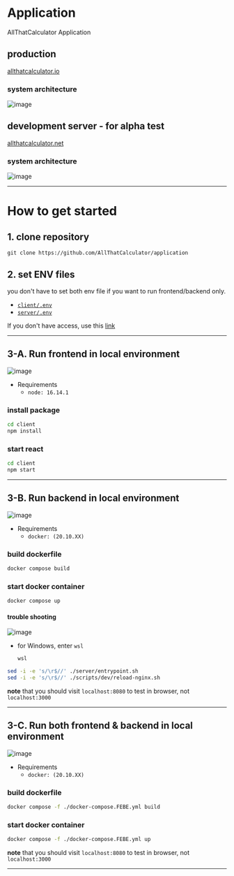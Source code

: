 # Application

AllThatCalculator Application

## production

[allthatcalculator.io](https://allthatcalculator.io)

### system architecture
![image](https://user-images.githubusercontent.com/78730403/210069413-9730e9b7-ec36-4f42-bfa1-a3e26459e00e.png)


## development server - for alpha test

[allthatcalculator.net](http://www.allthatcalculator.net)

### system architecture
![image](https://user-images.githubusercontent.com/78730403/210069822-3df4e1f0-80f6-4659-8e91-5e226bafa8bc.png)

---

# How to get started

## 1. clone repository

`git clone https://github.com/AllThatCalculator/application`

## 2. set ENV files

you don't have to set both env file if you want to run frontend/backend only.

- [`client/.env`](https://iewha-my.sharepoint.com/:u:/r/personal/jiyoung_06_i_ewha_ac_kr/Documents/PKB/ATC/env_file/dev/client.env?csf=1&web=1&e=xEXL7o)
- [`server/.env`](https://iewha-my.sharepoint.com/:u:/r/personal/jiyoung_06_i_ewha_ac_kr/Documents/PKB/ATC/env_file/dev/server.env?csf=1&web=1&e=0Ijrzg)

If you don't have access, use this [link](https://iewha-my.sharepoint.com/:f:/g/personal/jiyoung_06_i_ewha_ac_kr/EpJi4WzlxJpDl7Y3TQc6kScBvDjSg8kjucqMGiIqF4GWBw?e=REDyJl)

---

## 3-A. Run frontend in local environment
![image](https://user-images.githubusercontent.com/78730403/210070117-ad290a8e-ecbf-4e0a-b5eb-8aafe092005c.png)


- Requirements
  - `node: 16.14.1`

### install package

```bash
cd client
npm install
```

### start react

```bash
cd client
npm start
```

---

## 3-B. Run backend in local environment
![image](https://user-images.githubusercontent.com/78730403/210149102-d6069cc3-7995-4e4b-aded-00ee525afc2d.png)

- Requirements
  - `docker: (20.10.XX)`

### build dockerfile

```bash
docker compose build
```

### start docker container

```bash
docker compose up
```
#### trouble shooting
![image](https://user-images.githubusercontent.com/78730403/210150591-9bfb7ebc-ade0-472c-a152-375524657431.png)

- for Windows, enter `wsl`
  ```bash
  wsl
  ```

```bash
sed -i -e 's/\r$//' ./server/entrypoint.sh
sed -i -e 's/\r$//' ./scripts/dev/reload-nginx.sh
```

**note** that you should visit `localhost:8080` to test in browser, not `localhost:3000`

---

## 3-C. Run both frontend & backend in local environment
![image](https://user-images.githubusercontent.com/78730403/210070625-7d49ea44-5966-49e3-90ae-00d0454dbbf7.png)

- Requirements
  - `docker: (20.10.XX)`

### build dockerfile

```bash
docker compose -f ./docker-compose.FEBE.yml build
```

### start docker container

```bash
docker compose -f ./docker-compose.FEBE.yml up
```

**note** that you should visit `localhost:8080` to test in browser, not `localhost:3000`

---
